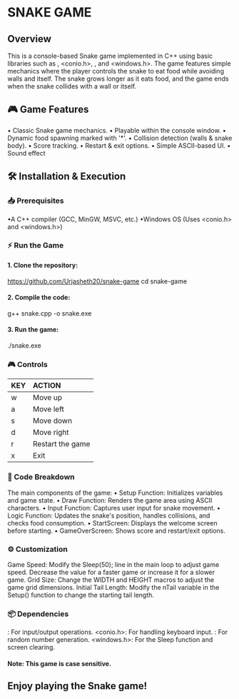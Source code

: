 # SNAKE GAME 
## Overview
This is a console-based Snake game implemented in C++ using basic libraries such as <iostream>, <conio.h>, <cstdlib>, and <windows.h>. The game features simple mechanics where the player controls the snake to eat food while avoiding walls and itself. The snake grows longer as it eats food, and the game ends when the snake collides with a wall or itself.

## 🎮 Game Features
•	Classic Snake game mechanics.
•	Playable within the console window.
•	Dynamic food spawning marked with '*'.
•	Collision detection (walls & snake body).
•	Score tracking.
• Restart & exit options.
• Simple ASCII-based UI.
• Sound effect 
## 🛠 Installation & Execution
### 📥 Prerequisites
•A C++ compiler (GCC, MinGW, MSVC, etc.)
•Windows OS (Uses <conio.h> and <windows.h>)
### ⚡ Run the Game

#### 1. Clone the repository:
https://github.com/Urjasheth20/snake-game
cd snake-game
#### 2. Compile the code:
g++ snake.cpp -o snake.exe
#### 3. Run the game:
./snake.exe
### 🎮 Controls

|KEY | ACTION
|:-|:-
| w | Move up
| a | Move left
| s | Move down
| d | Move right
| r | Restart the game
| x | Exit
### 📝 Code Breakdown
The main components of the game:
• Setup Function: Initializes variables and game state.
• Draw Function: Renders the game area using ASCII characters.
• Input Function: Captures user input for snake movement.
• Logic Function: Updates the snake's position, handles collisions, and checks food consumption.
• StartScreen: Displays the welcome screen before starting.
• GameOverScreen: Shows score and restart/exit options.
### ⚙️ Customization
Game Speed: Modify the Sleep(50); line in the main loop to adjust game speed. Decrease the value for a faster game or increase it for a slower game.
Grid Size: Change the WIDTH and HEIGHT macros to adjust the game grid dimensions.
Initial Tail Length: Modify the nTail variable in the Setup() function to change the starting tail length.
### 📦 Dependencies
<iostream>: For input/output operations.
<conio.h>: For handling keyboard input.
<cstdlib>: For random number generation.
<windows.h>: For the Sleep function and screen clearing.

#### Note: This game is case sensitive.

## Enjoy playing the Snake game!


